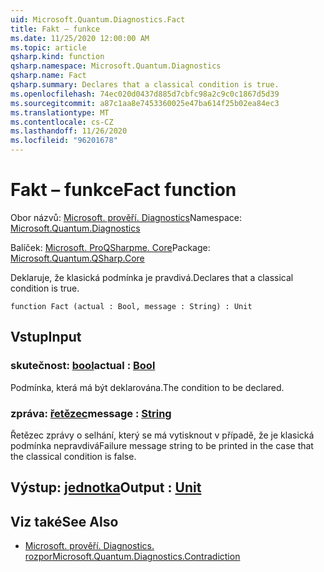 ```yaml
---
uid: Microsoft.Quantum.Diagnostics.Fact
title: Fakt – funkce
ms.date: 11/25/2020 12:00:00 AM
ms.topic: article
qsharp.kind: function
qsharp.namespace: Microsoft.Quantum.Diagnostics
qsharp.name: Fact
qsharp.summary: Declares that a classical condition is true.
ms.openlocfilehash: 74ec020d0437d885d7cbfc98a2c9c0c1867d5d39
ms.sourcegitcommit: a87c1aa8e7453360025e47ba614f25b02ea84ec3
ms.translationtype: MT
ms.contentlocale: cs-CZ
ms.lasthandoff: 11/26/2020
ms.locfileid: "96201678"
---
```

# <a name="fact-function"></a><span data-ttu-id="63709-102">Fakt – funkce</span><span class="sxs-lookup"><span data-stu-id="63709-102">Fact function</span></span>

<span data-ttu-id="63709-103">Obor názvů: [Microsoft. prověří. Diagnostics](xref:Microsoft.Quantum.Diagnostics)</span><span class="sxs-lookup"><span data-stu-id="63709-103">Namespace: [Microsoft.Quantum.Diagnostics](xref:Microsoft.Quantum.Diagnostics)</span></span>

<span data-ttu-id="63709-104">Balíček: [Microsoft. ProQSharpme. Core](https://nuget.org/packages/Microsoft.Quantum.QSharp.Core)</span><span class="sxs-lookup"><span data-stu-id="63709-104">Package: [Microsoft.Quantum.QSharp.Core](https://nuget.org/packages/Microsoft.Quantum.QSharp.Core)</span></span>


<span data-ttu-id="63709-105">Deklaruje, že klasická podmínka je pravdivá.</span><span class="sxs-lookup"><span data-stu-id="63709-105">Declares that a classical condition is true.</span></span>

```qsharp
function Fact (actual : Bool, message : String) : Unit
```


## <a name="input"></a><span data-ttu-id="63709-106">Vstup</span><span class="sxs-lookup"><span data-stu-id="63709-106">Input</span></span>

### <a name="actual--bool"></a><span data-ttu-id="63709-107">skutečnost: [bool](xref:microsoft.quantum.lang-ref.bool)</span><span class="sxs-lookup"><span data-stu-id="63709-107">actual : [Bool](xref:microsoft.quantum.lang-ref.bool)</span></span>

<span data-ttu-id="63709-108">Podmínka, která má být deklarována.</span><span class="sxs-lookup"><span data-stu-id="63709-108">The condition to be declared.</span></span>


### <a name="message--string"></a><span data-ttu-id="63709-109">zpráva: [řetězec](xref:microsoft.quantum.lang-ref.string)</span><span class="sxs-lookup"><span data-stu-id="63709-109">message : [String](xref:microsoft.quantum.lang-ref.string)</span></span>

<span data-ttu-id="63709-110">Řetězec zprávy o selhání, který se má vytisknout v případě, že je klasická podmínka nepravdivá</span><span class="sxs-lookup"><span data-stu-id="63709-110">Failure message string to be printed in the case that the classical condition is false.</span></span>



## <a name="output--unit"></a><span data-ttu-id="63709-111">Výstup: [jednotka](xref:microsoft.quantum.lang-ref.unit)</span><span class="sxs-lookup"><span data-stu-id="63709-111">Output : [Unit](xref:microsoft.quantum.lang-ref.unit)</span></span>



## <a name="see-also"></a><span data-ttu-id="63709-112">Viz také</span><span class="sxs-lookup"><span data-stu-id="63709-112">See Also</span></span>

- [<span data-ttu-id="63709-113">Microsoft. prověří. Diagnostics. rozpor</span><span class="sxs-lookup"><span data-stu-id="63709-113">Microsoft.Quantum.Diagnostics.Contradiction</span></span>](xref:Microsoft.Quantum.Diagnostics.Contradiction)